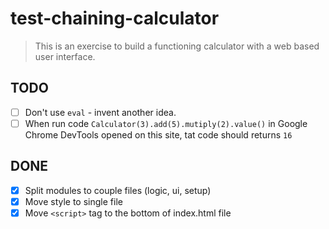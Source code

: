 # test-chaining-calculator

> This is an exercise to build a functioning calculator with a web based user interface.

## TODO

* [ ] Don't use `eval` - invent another idea.
* [ ] When run code `Calculator(3).add(5).mutiply(2).value()` in Google Chrome DevTools opened on this site, tat code should returns `16`

## DONE

* [x] Split modules to couple files (logic, ui, setup)
* [x] Move style to single file
* [x] Move `<script>` tag to the bottom of index.html file
